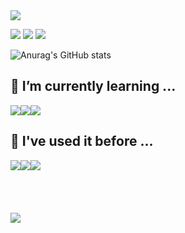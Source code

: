 
<img src="https://capsule-render.vercel.app/api?type=waving&color=BDBDC8&width=150&height=150&section=header&text=Welcome%20to%20SuYoung%20GitHub%20Space👋&fontSize=30&fontAlign=65&fontAlignY=40" />

<a href="" target="_blank"><img src="https://img.shields.io/badge/hasoo4963@gmail.com-EA4335?style=for-the-badge&logo=Gmail&logoColor=FFFFFF"/></a>
<a href="https://www.instagram.com/hasoo4963/" target="_blank"><img src="https://img.shields.io/badge/Instagram-E4405F?style=for-the-badge&logo=Instagram&logoColor=FFFFFF"/></a>
<a href="https://www.linkedin.com/in/suyoung-ha-7814a32a7/"><img src="https://img.shields.io/badge/LinkedIn-0A66C2?style=for-the-badge&logo=LinkedIn&logoColor=FFFFFF"/></a>

![Anurag's GitHub stats](https://github-readme-stats.vercel.app/api?username=hasoo4963&show_icons=true&theme=yeblu )

## 🌱 I’m currently learning ...
<div style="display:flex; flex-direction:row;">
<img src="https://img.shields.io/badge/spring-6DB33F?style=for-the-badge&logo=spring&logoColor=white">
<img src="https://img.shields.io/badge/java-00599C?style=for-the-badge&logo=java&logoColor=white">
<img src="https://img.shields.io/badge/amazon aws-232F3E?style=for-the-badge&logo=amazonaws&logoColor=white">
</div>


## 🌱 I've used it before ...
<div style="display:flex; flex-direction:row;">
<img src="https://img.shields.io/badge/javascript-F7DF1E?style=for-the-badge&logo=javascript&logoColor=white">
<img src="https://img.shields.io/badge/c++-00599C?style=for-the-badge&logo=cplusplus&logoColor=white">
<img src="https://img.shields.io/badge/linux-FCC624?style=for-the-badge&logo=linux&logoColor=black">
</div>

<br>
<br>
<br>
<br>

<img src="https://capsule-render.vercel.app/api?type=rect&color=BDBDC8&height=40&section=footer" />



<!--
**hasoo4963/hasoo4963** is a ✨ _special_ ✨ repository because its `README.md` (this file) appears on your GitHub profile.

Here are some ideas to get you started:

- 🔭 I’m currently working on ...
- 🌱 I’m currently learning ...
- 👯 I’m looking to collaborate on ...
- 🤔 I’m looking for help with ...
- 💬 Ask me about ...
- 📫 How to reach me: ...
- 😄 Pronouns: ...
- ⚡ Fun fact: ...
-->

